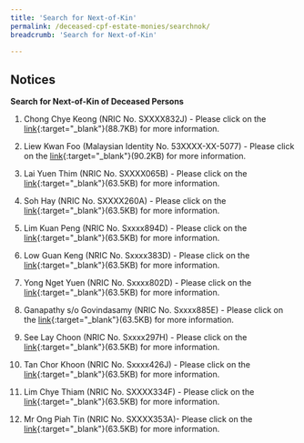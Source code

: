 ```yaml
---
title: 'Search for Next-of-Kin'
permalink: /deceased-cpf-estate-monies/searchnok/
breadcrumb: 'Search for Next-of-Kin'

---
```



Notices
---
**Search for Next-of-Kin of Deceased Persons**<br>

1)  Chong Chye Keong (NRIC No. SXXXX832J)  - Please click on the [link](/files/Adv_T6218.pdf){:target="_blank"}(88.7KB) for more information.

2)  Liew Kwan Foo (Malaysian Identity No. 53XXXX-XX-5077)  - Please click on the [link](/files/T6611-2018.pdf){:target="_blank"}(90.2KB) for more information.

3)  Lai Yuen Thim (NRIC No. SXXXX065B)  - Please click on the [link](/files/Advert-T2882019.pdf){:target="_blank"}(63.5KB) for more information.

4)  Soh Hay (NRIC No. SXXXX260A) - Please click on the [link](/files/advT2037-2018.pdf){:target="_blank"}(63.5KB) for more information.

5)  Lim Kuan Peng (NRIC No. Sxxxx894D) - Please click on the [link](/files/PTnotice15092021.pdf){:target="_blank"}(63.5KB) for more information.

6)  Low Guan Keng (NRIC No. Sxxxx383D) - Please click on the [link](/files/PTnotice15092021.pdf){:target="_blank"}(63.5KB) for more information.

7)  Yong Nget Yuen (NRIC No. Sxxxx802D) - Please click on the [link](/files/PTnotice15092021.pdf){:target="_blank"}(63.5KB) for more information.

8)  Ganapathy s/o Govindasamy (NRIC No. Sxxxx885E) - Please click on the [link](/files/29March2023Adv.pdf){:target="_blank"}(63.5KB) for more information.

9)  See Lay Choon (NRIC No. Sxxxx297H) - Please click on the [link](/files/29March2023Adv.pdf){:target="_blank"}(63.5KB) for more information.

10) Tan Chor Khoon (NRIC No. Sxxxx426J) - Please click on the [link](/files/29March2023Adv.pdf){:target="_blank"}(63.5KB) for more information.

11) Lim Chye Thiam (NRIC No. SXXXX334F) - Please click on the [link](/files/T6942022Adv.pdf){:target="_blank"}(63.5KB) for more information.

12) Mr Ong Piah Tin (NRIC No. SXXXX353A)- Please click on the [link](/files/T92102021adv.pdf){:target="_blank"}(63.5KB) for more information.
